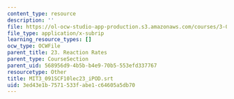 ```yaml
---
content_type: resource
description: ''
file: https://ol-ocw-studio-app-production.s3.amazonaws.com/courses/3-091sc-introduction-to-solid-state-chemistry-fall-2010/3ed43e1b7571533fabe1c64605a5db70_MIT3_091SCF10lec23_iPOD.vtt
file_type: application/x-subrip
learning_resource_types: []
ocw_type: OCWFile
parent_title: 23. Reaction Rates
parent_type: CourseSection
parent_uid: 568956d9-4b5b-b4e9-70b5-553efd337767
resourcetype: Other
title: MIT3_091SCF10lec23_iPOD.srt
uid: 3ed43e1b-7571-533f-abe1-c64605a5db70
---
```

